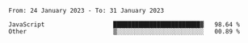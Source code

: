 <!--START_SECTION:waka-->

```text
From: 24 January 2023 - To: 31 January 2023

JavaScript                   ████████████████████████▓   98.64 %
Other                        ▒░░░░░░░░░░░░░░░░░░░░░░░░   00.89 %
```

<!--END_SECTION:waka-->

